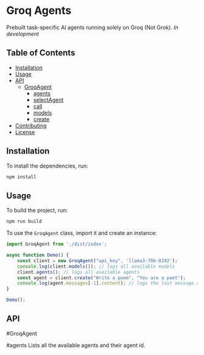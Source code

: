 # Groq Agents

Prebuilt task-specific AI agents running solely on Groq (Not Grok). *In development*

## Table of Contents

- [Installation](#installation)
- [Usage](#usage)
- [API](#api)
  - [GroqAgent](#groqagent)
    - [agents](#agents)
    - [selectAgent](#selectagent)
    - [call](#call)
    - [models](#models)
    - [create](#create)
- [Contributing](#contributing)
- [License](#license)

## Installation

To install the dependencies, run:

```sh
npm install
```
## Usage
To build the project, run:

```sh
npm run build
```

To use the `GroqAgent` class, import it and create an instance:

```ts
import GroqAgent from './dist/index';

async function Demo() {
    const client = new GroqAgent("api_key", 'llama3-70b-8192');
    console.log(client.models()); // logs all available models
    client.agents(); // logs all available agents
    const agent = client.create("Write a poem", "You are a poet");
    console.log(agent.messages[-1].content); // logs the last message content
}

Demo();
```

## API

#GroqAgent

#agents
Lists all the available agents and their agent id.
